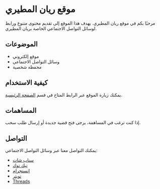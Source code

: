 # موقع ريان المطيري

مرحبًا بكم في موقع ريان المطيري. يهدف هذا الموقع إلى تقديم محتوى متنوع ورابط لوسائل التواصل الاجتماعي الخاصة بريان المطيري.

## الموضوعات
- موقع إلكتروني
- وسائل التواصل الاجتماعي
- محفظة شخصية

## كيفية الاستخدام
يمكنك زيارة الموقع عبر الرابط المتاح في قسم [الصفحة الرئيسية](https://github.com/r30hdhdgdgd/-ryan-almutairi.git).

## المساهمات
إذا كنت ترغب في المساهمة، يرجى فتح قضية جديدة أو إرسال طلب سحب.

## التواصل
يمكنك التواصل معنا عبر وسائل التواصل الاجتماعي:
- [سناب شات](https://www.snapchat.com/add/r305_tk?utm_medium=social&utm_source=heylink.me)
- [تيك توك](https://www.tiktok.com/@r305_tk)
- [إنستجرام](https://www.instagram.com/r305_tk/)
- [تويتر](https://twitter.com/r305_tk)
- [Threads](https://www.threads.net/r305_tk)
